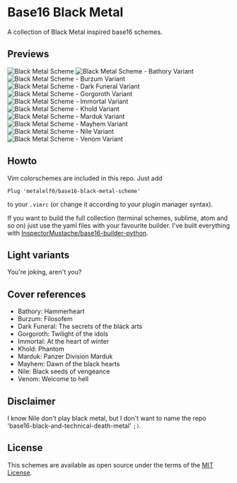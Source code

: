 Base16 Black Metal
===

A collection of Black Metal inspired base16 schemes.

Previews
---

![Black Metal Scheme](images/base16-black-metal.png "Black metal scheme")
![Black Metal Scheme - Bathory Variant](images/base16-black-metal-bathory-2.png "Black metal scheme - Bathory Variant")
![Black Metal Scheme - Burzum Variant](images/base16-black-metal-burzum.png "Black metal scheme - Burzum Variant")
![Black Metal Scheme - Dark Funeral Variant](images/base16-black-metal-dark-funeral.png "Black metal scheme - Dark Funeral Variant")
![Black Metal Scheme - Gorgoroth Variant](images/base16-black-metal-gorgoroth-2.png "Black metal scheme - Gorgoroth Variant")
![Black Metal Scheme - Immortal Variant](images/base16-black-metal-immortal.png "Black metal scheme - Immortal Variant")
![Black Metal Scheme - Khold Variant](images/base16-black-metal-khold.png "Black metal scheme - Khold Variant")
![Black Metal Scheme - Marduk Variant](images/base16-black-metal-marduk-2.png "Black metal scheme - Marduk Variant")
![Black Metal Scheme - Mayhem Variant](images/base16-black-metal-mayhem.png "Black metal scheme - Mayhem Variant")
![Black Metal Scheme - Nile Variant](images/base16-black-metal-nile.png "Black metal scheme - Nile Variant")
![Black Metal Scheme - Venom Variant](images/base16-black-metal-venom-2.png "Black metal scheme - Venom Variant")

Howto
---

Vim colorschemes are included in this repo. Just add

```
Plug 'metalelf0/base16-black-metal-scheme'
```

to your `.vimrc` (or change it according to your plugin manager syntax).

If you want to build the full collection (terminal schemes, sublime, atom and so on) just use the yaml files with your favourite builder. I've built everything with [InspectorMustache/base16-builder-python](https://github.com/InspectorMustache/base16-builder-python).

Light variants
---

You're joking, aren't you?

Cover references
---

* Bathory: Hammerheart
* Burzum: Filosofem
* Dark Funeral: The secrets of the black arts
* Gorgoroth: Twilight of the idols
* Immortal: At the heart of winter
* Khold: Phantom
* Marduk: Panzer Division Marduk
* Mayhem: Dawn of the black hearts 
* Nile: Black seeds of vengeance
* Venom: Welcome to hell

Disclaimer
---

I know Nile don't play black metal, but I don't want to name the repo 'base16-black-and-technical-death-metal' `;)`.

License
---

This schemes are available as open source under the terms of the [MIT License](https://opensource.org/licenses/MIT).
